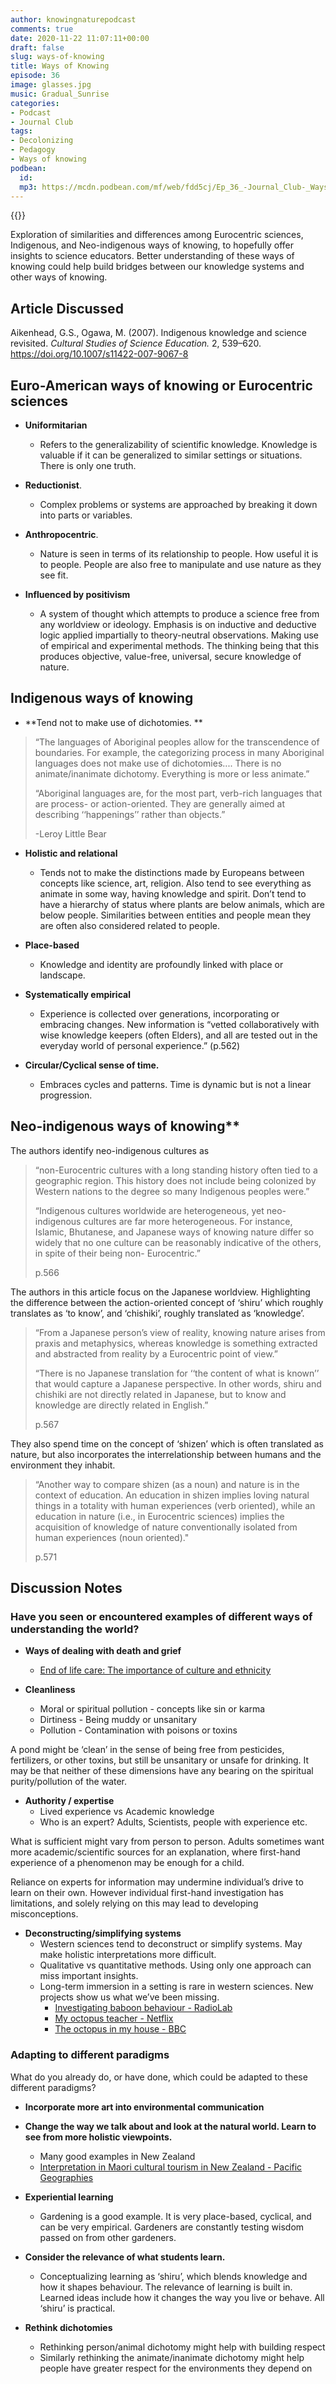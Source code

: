```yaml
---
author: knowingnaturepodcast
comments: true
date: 2020-11-22 11:07:11+00:00
draft: false
slug: ways-of-knowing
title: Ways of Knowing
episode: 36
image: glasses.jpg
music: Gradual_Sunrise
categories:
- Podcast
- Journal Club
tags:
- Decolonizing
- Pedagogy
- Ways of knowing
podbean:
  id:
  mp3: https://mcdn.podbean.com/mf/web/fdd5cj/Ep_36_-Journal_Club-_Ways_of_knowing7mrdr.mp3
---
```


{{<podcast-player>}}

Exploration of similarities and differences among Eurocentric sciences,
Indigenous, and Neo-indigenous ways of knowing, to hopefully offer insights to
science educators. Better understanding of these ways of knowing could help
build bridges between our knowledge systems and other ways of knowing.

## Article Discussed

Aikenhead, G.S., Ogawa, M. (2007). Indigenous knowledge and science revisited.
_Cultural Studies of Science Education._ 2, 539–620.
<https://doi.org/10.1007/s11422-007-9067-8>

## **Euro-American ways of knowing or Eurocentric sciences**

  * **Uniformitarian**
    * Refers to the generalizability of scientific knowledge. Knowledge is valuable if it can be generalized to similar settings or situations. There is only one truth.

  * **Reductionist**. 
    * Complex problems or systems are approached by breaking it down into parts or variables.

  * **Anthropocentric**. 
    * Nature is seen in terms of its relationship to people. How useful it is to people. People are also free to manipulate and use nature as they see fit.

  * **Influenced by positivism**
    * A system of thought which attempts to produce a science free from any worldview or ideology. Emphasis is on inductive and deductive logic applied impartially to theory-neutral observations. Making use of empirical and experimental methods. The thinking being that this produces objective, value-free, universal, secure knowledge of nature.  

## Indigenous ways of knowing

  * **Tend not to make use of dichotomies.  **

> “The languages of Aboriginal peoples allow for the transcendence of
> boundaries. For example, the categorizing process in many Aboriginal
> languages does not make use of dichotomies.... There is no animate/inanimate
> dichotomy. Everything is more or less animate.”
>
> “Aboriginal languages are, for the most part, verb-rich languages that are
> process- or action-oriented. They are generally aimed at describing
> ‘‘happenings’’ rather than objects.”
>
> -Leroy Little Bear

  * **Holistic and relational**
    * Tends not to make the distinctions made by Europeans between concepts like science, art, religion.  Also tend to see everything as animate in some way, having knowledge and spirit. Don’t tend to have a hierarchy of status where plants are below animals, which are below people. Similarities between entities and people mean they are often also considered related to people.

  * **Place-based**
    * Knowledge and identity are profoundly linked with place or landscape.

  * **Systematically empirical**
    * Experience is collected over generations, incorporating or embracing changes. New information is “vetted collaboratively with wise knowledge keepers (often Elders), and all are tested out in the everyday world of personal experience.” (p.562)

  * **Circular/Cyclical sense of time.**
    * Embraces cycles and patterns. Time is dynamic but is not a linear progression.

## Neo-indigenous ways of knowing**

The authors identify neo-indigenous cultures as

> “non-Eurocentric cultures with a long standing history often tied to a
> geographic region. This history does not include being colonized by Western
> nations to the degree so many Indigenous peoples were.”
>
> “Indigenous cultures worldwide are heterogeneous, yet neo-indigenous
> cultures are far more heterogeneous. For instance, Islamic, Bhutanese, and
> Japanese ways of knowing nature differ so widely that no one culture can be
> reasonably indicative of the others, in spite of their being non-
> Eurocentric.”
>
> p.566

The authors in this article focus on the Japanese worldview. Highlighting the
difference between the action-oriented concept of ‘shiru’ which roughly
translates as ‘to know’, and ‘chishiki’, roughly translated as ‘knowledge’.

> “From a Japanese person’s view of reality, knowing nature arises from praxis
> and metaphysics, whereas knowledge is something extracted and abstracted
> from reality by a Eurocentric point of view.”
>
> “There is no Japanese translation for ‘‘the content of what is known’’ that
> would capture a Japanese perspective. In other words, shiru and chishiki are
> not directly related in Japanese, but to know and knowledge are directly
> related in English.”
>
> p.567

They also spend time on the concept of ‘shizen’ which is often translated as
nature, but also incorporates the interrelationship between humans and the
environment they inhabit.

> “Another way to compare shizen (as a noun) and nature is in the context of
> education. An education in shizen implies loving natural things in a
> totality with human experiences (verb oriented), while an education in
> nature (i.e., in Eurocentric sciences) implies the acquisition of knowledge
> of nature conventionally isolated from human experiences (noun oriented)."
>
> p.571

## Discussion Notes

### Have you seen or encountered examples of different ways of understanding the world?

  * **Ways of dealing with death and grief**
    * [End of life care: The importance of culture and ethnicity](https://www.issuelab.org/resources/17334/17334.pdf)

  * **Cleanliness**
    * Moral or spiritual pollution - concepts like sin or karma
    * Dirtiness - Being muddy or unsanitary
    * Pollution - Contamination with poisons or toxins

A pond might be ‘clean’ in the sense of being free from pesticides,
fertilizers, or other toxins, but still be unsanitary or unsafe for drinking.
It may be that neither of these dimensions have any bearing on the spiritual
purity/pollution of the water.

  * **Authority / expertise**
    * Lived experience vs Academic knowledge
    * Who is an expert? Adults, Scientists, people with experience etc.

What is sufficient might vary from person to person. Adults sometimes want
more academic/scientific sources for an explanation, where first-hand
experience of a phenomenon may be enough for a child.

Reliance on experts for information may undermine individual’s drive to learn
on their own. However individual first-hand investigation has limitations, and
solely relying on this may lead to developing misconceptions.

  * **Deconstructing/simplifying systems**
    * Western sciences tend to deconstruct or simplify systems. May make holistic interpretations more difficult.
    * Qualitative vs quantitative methods. Using only one approach can miss important insights.
    * Long-term immersion in a setting is rare in western sciences. New projects show us what we’ve been missing.
      * [Investigating baboon behaviour - RadioLab](https://www.wnycstudios.org/podcasts/radiolab/articles/how-win-friends-and-influence-baboons)
      * [My octopus teacher - Netflix](https://www.netflix.com/gb/title/81045007)
      * [The octopus in my house - BBC ](https://www.newstatesman.com/the-octopus-in-my-house-bbc-two-review)

### Adapting to different paradigms
What do you already do, or have done, which could be adapted to these different paradigms?

  * **Incorporate more art into environmental communication**

  * **Change the way we talk about and look at the natural world. Learn to see from more holistic viewpoints.**
    * Many good examples in New Zealand
    * [Interpretation in Maori cultural tourism in New Zealand - Pacific Geographies](http://pacific-geographies.org/wp-content/uploads/sites/2/2017/06/pg39_dwyer.pdf)

  * **Experiential learning**
    * Gardening is a good example. It is very place-based, cyclical, and can be very empirical. Gardeners are constantly testing wisdom passed on from other gardeners.

  * **Consider the relevance of what students learn.**
    * Conceptualizing learning as ‘shiru’, which blends knowledge and how it shapes behaviour. The relevance of learning is built in. Learned ideas include how it changes the way you live or behave. All ‘shiru’ is practical.

  * **Rethink dichotomies**
    * Rethinking person/animal dichotomy might help with building respect
    * Similarly rethinking the animate/inanimate dichotomy might help people have greater respect for the environments they depend on

